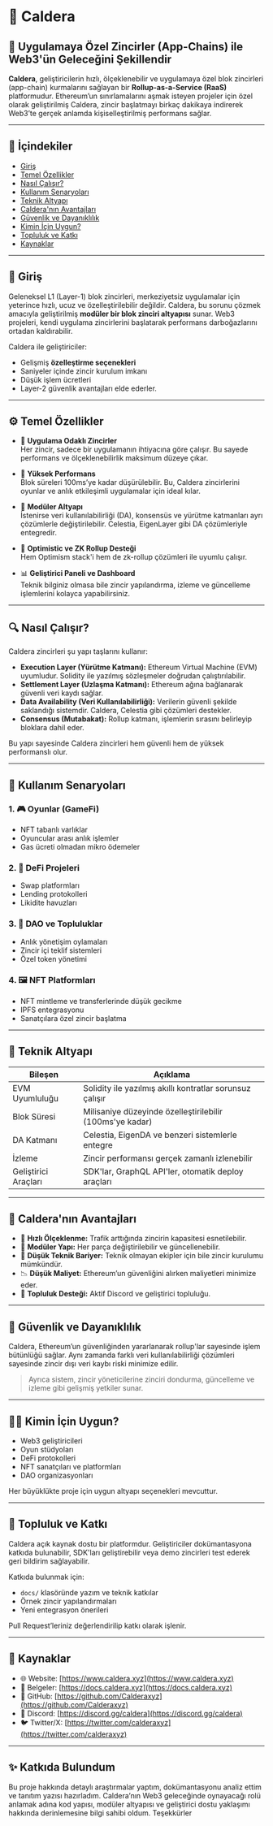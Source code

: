 # 🌋 Caldera

## 🚀 Uygulamaya Özel Zincirler (App-Chains) ile Web3'ün Geleceğini Şekillendir

**Caldera**, geliştiricilerin hızlı, ölçeklenebilir ve uygulamaya özel blok zincirleri (app-chain) kurmalarını sağlayan bir **Rollup-as-a-Service (RaaS)** platformudur. Ethereum’un sınırlamalarını aşmak isteyen projeler için özel olarak geliştirilmiş Caldera, zincir başlatmayı birkaç dakikaya indirerek Web3’te gerçek anlamda kişiselleştirilmiş performans sağlar.

---

## 📌 İçindekiler

- [Giriş](#giriş)
- [Temel Özellikler](#temel-özellikler)
- [Nasıl Çalışır?](#nasıl-çalışır)
- [Kullanım Senaryoları](#kullanım-senaryoları)
- [Teknik Altyapı](#teknik-altyapı)
- [Caldera'nın Avantajları](#calderanın-avantajları)
- [Güvenlik ve Dayanıklılık](#güvenlik-ve-dayanıklılık)
- [Kimin İçin Uygun?](#kimin-için-uygun)
- [Topluluk ve Katkı](#topluluk-ve-katkı)
- [Kaynaklar](#kaynaklar)

---

## 🎯 Giriş

Geleneksel L1 (Layer-1) blok zincirleri, merkeziyetsiz uygulamalar için yeterince hızlı, ucuz ve özelleştirilebilir değildir. Caldera, bu sorunu çözmek amacıyla geliştirilmiş **modüler bir blok zinciri altyapısı** sunar. Web3 projeleri, kendi uygulama zincirlerini başlatarak performans darboğazlarını ortadan kaldırabilir.

Caldera ile geliştiriciler:
- Gelişmiş **özelleştirme seçenekleri**
- Saniyeler içinde zincir kurulum imkanı
- Düşük işlem ücretleri
- Layer-2 güvenlik avantajları
elde ederler.

---

## ⚙️ Temel Özellikler

- 🔧 **Uygulama Odaklı Zincirler**  
  Her zincir, sadece bir uygulamanın ihtiyacına göre çalışır. Bu sayede performans ve ölçeklenebilirlik maksimum düzeye çıkar.

- 🚀 **Yüksek Performans**  
  Blok süreleri 100ms’ye kadar düşürülebilir. Bu, Caldera zincirlerini oyunlar ve anlık etkileşimli uygulamalar için ideal kılar.

- 🧱 **Modüler Altyapı**  
  İstenirse veri kullanılabilirliği (DA), konsensüs ve yürütme katmanları ayrı çözümlerle değiştirilebilir. Celestia, EigenLayer gibi DA çözümleriyle entegredir.

- 🧩 **Optimistic ve ZK Rollup Desteği**  
  Hem Optimism stack'i hem de zk-rollup çözümleri ile uyumlu çalışır.

- 📊 **Geliştirici Paneli ve Dashboard**  
  Teknik bilginiz olmasa bile zincir yapılandırma, izleme ve güncelleme işlemlerini kolayca yapabilirsiniz.

---

## 🔍 Nasıl Çalışır?

Caldera zincirleri şu yapı taşlarını kullanır:

- **Execution Layer (Yürütme Katmanı):** Ethereum Virtual Machine (EVM) uyumludur. Solidity ile yazılmış sözleşmeler doğrudan çalıştırılabilir.
- **Settlement Layer (Uzlaşma Katmanı):** Ethereum ağına bağlanarak güvenli veri kaydı sağlar.
- **Data Availability (Veri Kullanılabilirliği):** Verilerin güvenli şekilde saklandığı sistemdir. Caldera, Celestia gibi çözümleri destekler.
- **Consensus (Mutabakat):** Rollup katmanı, işlemlerin sırasını belirleyip bloklara dahil eder.

Bu yapı sayesinde Caldera zincirleri hem güvenli hem de yüksek performanslı olur.

---

## 🧠 Kullanım Senaryoları

### 1. 🎮 Oyunlar (GameFi)
- NFT tabanlı varlıklar
- Oyuncular arası anlık işlemler
- Gas ücreti olmadan mikro ödemeler

### 2. 💱 DeFi Projeleri
- Swap platformları
- Lending protokolleri
- Likidite havuzları

### 3. 🧬 DAO ve Topluluklar
- Anlık yönetişim oylamaları
- Zincir içi teklif sistemleri
- Özel token yönetimi

### 4. 🖼️ NFT Platformları
- NFT mintleme ve transferlerinde düşük gecikme
- IPFS entegrasyonu
- Sanatçılara özel zincir başlatma

---

## 🧱 Teknik Altyapı

| Bileşen         | Açıklama |
|----------------|----------|
| EVM Uyumluluğu | Solidity ile yazılmış akıllı kontratlar sorunsuz çalışır |
| Blok Süresi     | Milisaniye düzeyinde özelleştirilebilir (100ms'ye kadar) |
| DA Katmanı     | Celestia, EigenDA ve benzeri sistemlerle entegre |
| İzleme         | Zincir performansı gerçek zamanlı izlenebilir |
| Geliştirici Araçları | SDK'lar, GraphQL API'ler, otomatik deploy araçları |

---

## 🌟 Caldera'nın Avantajları

- 🔄 **Hızlı Ölçeklenme:** Trafik arttığında zincirin kapasitesi esnetilebilir.
- 🧩 **Modüler Yapı:** Her parça değiştirilebilir ve güncellenebilir.
- 🧠 **Düşük Teknik Bariyer:** Teknik olmayan ekipler için bile zincir kurulumu mümkündür.
- 📉 **Düşük Maliyet:** Ethereum’un güvenliğini alırken maliyetleri minimize eder.
- 💬 **Topluluk Desteği:** Aktif Discord ve geliştirici topluluğu.

---

## 🔐 Güvenlik ve Dayanıklılık

Caldera, Ethereum’un güvenliğinden yararlanarak rollup'lar sayesinde işlem bütünlüğü sağlar. Aynı zamanda farklı veri kullanılabilirliği çözümleri sayesinde zincir dışı veri kaybı riski minimize edilir.

> Ayrıca sistem, zincir yöneticilerine zinciri dondurma, güncelleme ve izleme gibi gelişmiş yetkiler sunar.

---

## 🧑‍💻 Kimin İçin Uygun?

- Web3 geliştiricileri
- Oyun stüdyoları
- DeFi protokolleri
- NFT sanatçıları ve platformları
- DAO organizasyonları

Her büyüklükte proje için uygun altyapı seçenekleri mevcuttur.

---

## 🤝 Topluluk ve Katkı

Caldera açık kaynak dostu bir platformdur. Geliştiriciler dokümantasyona katkıda bulunabilir, SDK'ları geliştirebilir veya demo zincirleri test ederek geri bildirim sağlayabilir.

Katkıda bulunmak için:
- `docs/` klasöründe yazım ve teknik katkılar
- Örnek zincir yapılandırmaları
- Yeni entegrasyon önerileri

Pull Request’leriniz değerlendirilip katkı olarak işlenir.

---

## 🔗 Kaynaklar

- 🌐 Website: [https://www.caldera.xyz](https://www.caldera.xyz)
- 📖 Belgeler: [https://docs.caldera.xyz](https://docs.caldera.xyz)
- 🧠 GitHub: [https://github.com/Calderaxyz](https://github.com/Calderaxyz)
- 💬 Discord: [https://discord.gg/caldera](https://discord.gg/caldera)
- 🐦 Twitter/X: [https://twitter.com/calderaxyz](https://twitter.com/calderaxyz)

---

## ✨ Katkıda Bulundum

Bu proje hakkında detaylı araştırmalar yaptım, dokümantasyonu analiz ettim ve tanıtım yazısı hazırladım. Caldera’nın Web3 geleceğinde oynayacağı rolü anlamak adına kod yapısı, modüler altyapısı ve geliştirici dostu yaklaşımı hakkında derinlemesine bilgi sahibi oldum. Teşekkürler

